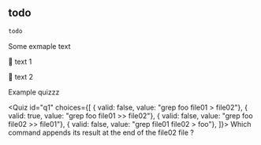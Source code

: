<script>
import Quiz from "components/Quiz.svelte";
import Execute from "components/Execute.svelte";
</script>

##  todo

```bash
todo
```


Some exmaple text

📕 text 1

📕 text 2


Example quizzz

<Quiz id="q1" choices={[
         { valid: false, value: "grep foo file01 > file02"},
         { valid: true, value: "grep foo file01 >> file02"},
         { valid: false, value: "grep foo file02 >> file01"},
	 { valid: false, value: "grep file01 file02 > foo"},
]}>
        <span slot="prompt">
	Which command appends its result at the end of the file02 file ?
        </span>
</Quiz>
